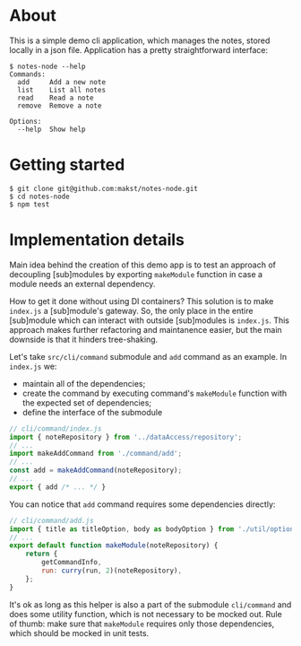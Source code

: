 About
====
This is a simple demo cli application, which manages the notes, stored locally in a json file.
Application has a pretty straightforward interface:
```
$ notes-node --help
Commands:
  add     Add a new note
  list    List all notes
  read    Read a note
  remove  Remove a note

Options:
  --help  Show help
```

Getting started
====
```
$ git clone git@github.com:makst/notes-node.git
$ cd notes-node
$ npm test
```

Implementation details
====
Main idea behind the creation of this demo app is to test an approach of decoupling [sub]modules by
exporting `makeModule` function in case a module needs an external dependency.

How to get it done without using DI containers? This solution is to make `index.js` a [sub]module's gateway.
So, the only place in the entire [sub]module which can interact with outside [sub]modules is `index.js`.
This approach makes further refactoring and maintanence easier, but the main downside is that it hinders tree-shaking.

Let's take `src/cli/command` submodule and `add` command as an example.
In `index.js` we:
* maintain all of the dependencies;
* create the command by executing command's `makeModule` function with the expected set of dependencies;
* define the interface of the submodule

```javascript
// cli/command/index.js
import { noteRepository } from '../dataAccess/repository';
// ...
import makeAddCommand from './command/add';
// ...
const add = makeAddCommand(noteRepository);
// ...
export { add /* ... */ }
```

You can notice that `add` command requires some dependencies directly:
```javascript
// cli/command/add.js
import { title as titleOption, body as bodyOption } from './util/option';
// ...
export default function makeModule(noteRepository) {
    return {
        getCommandInfo,
        run: curry(run, 2)(noteRepository),
    };
}
```
It's ok as long as this helper is also a part of the submodule `cli/command` and does some utility
function, which is not necessary to be mocked out.
Rule of thumb: make sure that `makeModule` requires only those dependencies, which should be mocked
in unit tests.



